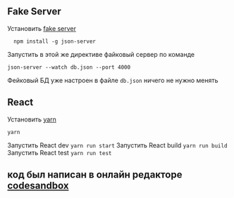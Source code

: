 ## Fake Server
Установить [fake server](https://github.com/typicode/json-server)
```
  npm install -g json-server
```
Запустить в этой же директиве файковый сервер по команде 
```
json-server --watch db.json --port 4000
```
Фейковый БД уже настроен в файле ```db.json``` ничего не нужно менять

## React
Установить [yarn](https://yarnpkg.com/)
```
yarn
```

Запустить React dev ```yarn run start```
Запустить React build ```yarn run build```
Запустить React test ```yarn run test```


## код был написан в онлайн редакторе [codesandbox](https://codesandbox.io/)
